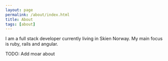 ```yaml
---
layout: page
permalink: /about/index.html
title: About
tags: [about]
---
```


I am a full stack developer currently living in Skien Norway. My main focus is ruby,
rails and angular.

TODO: Add moar about
